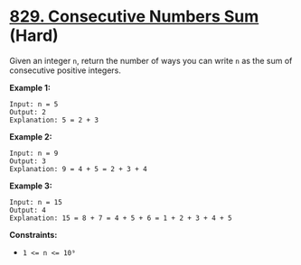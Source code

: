 # [829. Consecutive Numbers Sum][link] (Hard)

[link]: https://leetcode.com/problems/consecutive-numbers-sum/

Given an integer `n`, return the number of ways you can write  `n` as the sum of consecutive
positive integers.

**Example 1:**

```
Input: n = 5
Output: 2
Explanation: 5 = 2 + 3
```

**Example 2:**

```
Input: n = 9
Output: 3
Explanation: 9 = 4 + 5 = 2 + 3 + 4
```

**Example 3:**

```
Input: n = 15
Output: 4
Explanation: 15 = 8 + 7 = 4 + 5 + 6 = 1 + 2 + 3 + 4 + 5
```

**Constraints:**

- `1 <= n <= 10⁹`
